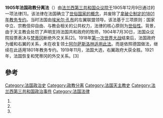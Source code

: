 **1905年法国政教分离法**（）由[法兰西第三共和国](../Page/法兰西第三共和国.md "wikilink")[众议院于](../Page/众议院_\(法国\).md "wikilink")1905年12月9日通过的一项法律\[1\]。该法律在法国确立了[世俗国家的概念](https://zh.wikipedia.org/wiki/世俗国家 "wikilink")，并废除了[拿破仑制定的](https://zh.wikipedia.org/wiki/拿破仑 "wikilink")[1801年教务专约](https://zh.wikipedia.org/wiki/1801年教务专约 "wikilink")。当时法国由[埃米尔·孔布](../Page/埃米尔·孔布.md "wikilink")的左翼联盟领导。该法基于三项原则：国家中立、宗教信仰自由、与教会相关的公共权力，法律的核心原则为[世俗性](https://zh.wikipedia.org/wiki/世俗性 "wikilink")。背景，由于天主教会处罚了声明支持法国共和政府的牧师，1904年7月30日，法国众议院投票表决与[梵蒂冈](../Page/梵蒂冈.md "wikilink")断绝外交关系\[2\]。1918年[第一次世界大战](../Page/第一次世界大战.md "wikilink")结束后，法国政府为缓和右翼的关系，未在收复领土[阿尔萨斯洛林适用此法](https://zh.wikipedia.org/wiki/阿尔萨斯洛林 "wikilink")。而是依照德国做法，继续在此适用1801年教务专约。1919年11月，法国大选，右翼政府大获全胜。1921年，法国恢复和梵蒂冈的外交关系。\[3\]

## 參考

<references />

[Category:法国政治史](https://zh.wikipedia.org/wiki/Category:法国政治史 "wikilink") [Category:政教分离](https://zh.wikipedia.org/wiki/Category:政教分离 "wikilink") [Category:法国天主教史](https://zh.wikipedia.org/wiki/Category:法国天主教史 "wikilink") [Category:法兰西第三共和国政治事件](https://zh.wikipedia.org/wiki/Category:法兰西第三共和国政治事件 "wikilink") [Category:法国法律](https://zh.wikipedia.org/wiki/Category:法国法律 "wikilink")

1.
2.
3.